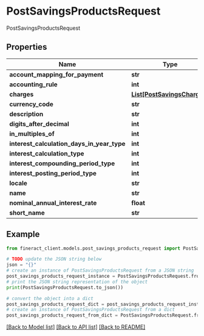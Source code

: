 # PostSavingsProductsRequest

PostSavingsProductsRequest

## Properties

Name | Type | Description | Notes
------------ | ------------- | ------------- | -------------
**account_mapping_for_payment** | **str** |  | [optional] 
**accounting_rule** | **int** |  | [optional] 
**charges** | [**List[PostSavingsCharges]**](PostSavingsCharges.md) |  | [optional] 
**currency_code** | **str** |  | [optional] 
**description** | **str** |  | [optional] 
**digits_after_decimal** | **int** |  | [optional] 
**in_multiples_of** | **int** |  | [optional] 
**interest_calculation_days_in_year_type** | **int** |  | [optional] 
**interest_calculation_type** | **int** |  | [optional] 
**interest_compounding_period_type** | **int** |  | [optional] 
**interest_posting_period_type** | **int** |  | [optional] 
**locale** | **str** |  | [optional] 
**name** | **str** |  | [optional] 
**nominal_annual_interest_rate** | **float** |  | [optional] 
**short_name** | **str** |  | [optional] 

## Example

```python
from fineract_client.models.post_savings_products_request import PostSavingsProductsRequest

# TODO update the JSON string below
json = "{}"
# create an instance of PostSavingsProductsRequest from a JSON string
post_savings_products_request_instance = PostSavingsProductsRequest.from_json(json)
# print the JSON string representation of the object
print(PostSavingsProductsRequest.to_json())

# convert the object into a dict
post_savings_products_request_dict = post_savings_products_request_instance.to_dict()
# create an instance of PostSavingsProductsRequest from a dict
post_savings_products_request_from_dict = PostSavingsProductsRequest.from_dict(post_savings_products_request_dict)
```
[[Back to Model list]](../README.md#documentation-for-models) [[Back to API list]](../README.md#documentation-for-api-endpoints) [[Back to README]](../README.md)


